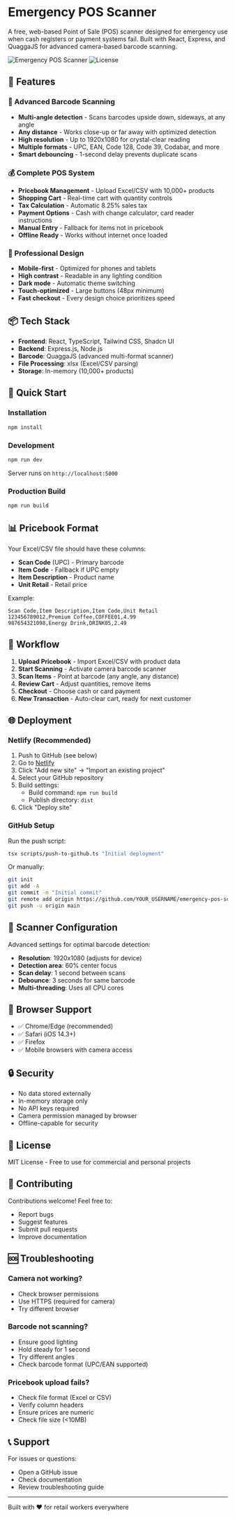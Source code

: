 # Emergency POS Scanner

A free, web-based Point of Sale (POS) scanner designed for emergency use when cash registers or payment systems fail. Built with React, Express, and QuaggaJS for advanced camera-based barcode scanning.

![Emergency POS Scanner](https://img.shields.io/badge/status-production--ready-brightgreen)
![License](https://img.shields.io/badge/license-MIT-blue)

## 🚀 Features

### 📸 Advanced Barcode Scanning
- **Multi-angle detection** - Scans barcodes upside down, sideways, at any angle
- **Any distance** - Works close-up or far away with optimized detection
- **High resolution** - Up to 1920x1080 for crystal-clear reading
- **Multiple formats** - UPC, EAN, Code 128, Code 39, Codabar, and more
- **Smart debouncing** - 1-second delay prevents duplicate scans

### 💰 Complete POS System
- **Pricebook Management** - Upload Excel/CSV with 10,000+ products
- **Shopping Cart** - Real-time cart with quantity controls
- **Tax Calculation** - Automatic 8.25% sales tax
- **Payment Options** - Cash with change calculator, card reader instructions
- **Manual Entry** - Fallback for items not in pricebook
- **Offline Ready** - Works without internet once loaded

### 🎨 Professional Design
- **Mobile-first** - Optimized for phones and tablets
- **High contrast** - Readable in any lighting condition
- **Dark mode** - Automatic theme switching
- **Touch-optimized** - Large buttons (48px minimum)
- **Fast checkout** - Every design choice prioritizes speed

## 📦 Tech Stack

- **Frontend**: React, TypeScript, Tailwind CSS, Shadcn UI
- **Backend**: Express.js, Node.js
- **Barcode**: QuaggaJS (advanced multi-format scanner)
- **File Processing**: xlsx (Excel/CSV parsing)
- **Storage**: In-memory (10,000+ products)

## 🚀 Quick Start

### Installation

```bash
npm install
```

### Development

```bash
npm run dev
```

Server runs on `http://localhost:5000`

### Production Build

```bash
npm run build
```

## 📊 Pricebook Format

Your Excel/CSV file should have these columns:

- **Scan Code** (UPC) - Primary barcode
- **Item Code** - Fallback if UPC empty
- **Item Description** - Product name
- **Unit Retail** - Retail price

Example:
```csv
Scan Code,Item Description,Item Code,Unit Retail
123456789012,Premium Coffee,COFFEE01,4.99
987654321098,Energy Drink,DRINK05,2.49
```

## 🔄 Workflow

1. **Upload Pricebook** - Import Excel/CSV with product data
2. **Start Scanning** - Activate camera barcode scanner
3. **Scan Items** - Point at barcode (any angle, any distance)
4. **Review Cart** - Adjust quantities, remove items
5. **Checkout** - Choose cash or card payment
6. **New Transaction** - Auto-clear cart, ready for next customer

## 🌐 Deployment

### Netlify (Recommended)

1. Push to GitHub (see below)
2. Go to [Netlify](https://app.netlify.com/)
3. Click "Add new site" → "Import an existing project"
4. Select your GitHub repository
5. Build settings:
   - Build command: `npm run build`
   - Publish directory: `dist`
6. Click "Deploy site"

### GitHub Setup

Run the push script:

```bash
tsx scripts/push-to-github.ts "Initial deployment"
```

Or manually:

```bash
git init
git add -A
git commit -m "Initial commit"
git remote add origin https://github.com/YOUR_USERNAME/emergency-pos-scanner.git
git push -u origin main
```

## 🎯 Scanner Configuration

Advanced settings for optimal barcode detection:

- **Resolution**: 1920x1080 (adjusts for device)
- **Detection area**: 60% center focus
- **Scan delay**: 1 second between scans
- **Debounce**: 3 seconds for same barcode
- **Multi-threading**: Uses all CPU cores

## 📱 Browser Support

- ✅ Chrome/Edge (recommended)
- ✅ Safari (iOS 14.3+)
- ✅ Firefox
- ✅ Mobile browsers with camera access

## 🔒 Security

- No data stored externally
- In-memory storage only
- No API keys required
- Camera permission managed by browser
- Offline-capable for security

## 📄 License

MIT License - Free to use for commercial and personal projects

## 🤝 Contributing

Contributions welcome! Feel free to:

- Report bugs
- Suggest features
- Submit pull requests
- Improve documentation

## 🆘 Troubleshooting

### Camera not working?
- Check browser permissions
- Use HTTPS (required for camera)
- Try different browser

### Barcode not scanning?
- Ensure good lighting
- Hold steady for 1 second
- Try different angles
- Check barcode format (UPC/EAN supported)

### Pricebook upload fails?
- Check file format (Excel or CSV)
- Verify column headers
- Ensure prices are numeric
- Check file size (<10MB)

## 📞 Support

For issues or questions:
- Open a GitHub issue
- Check documentation
- Review troubleshooting guide

---

Built with ❤️ for retail workers everywhere
